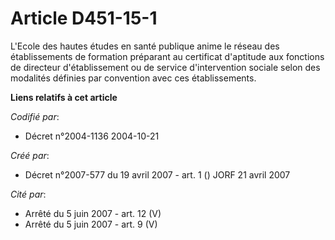 # Article D451-15-1

L'Ecole des hautes études en santé publique anime le réseau des établissements de formation préparant au certificat
d'aptitude aux fonctions de directeur d'établissement ou de service d'intervention sociale selon des modalités définies par
convention avec ces établissements.

**Liens relatifs à cet article**

_Codifié par_:

  - Décret n°2004-1136 2004-10-21

_Créé par_:

  - Décret n°2007-577 du 19 avril 2007 - art. 1 () JORF 21 avril 2007

_Cité par_:

  - Arrêté du 5 juin 2007 - art. 12 (V)
  - Arrêté du 5 juin 2007 - art. 9 (V)

